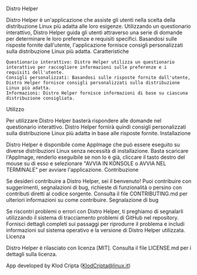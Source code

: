  Distro Helper

Distro Helper è un'applicazione che assiste gli utenti nella scelta della distribuzione Linux più adatta alle loro esigenze. Utilizzando un questionario interattivo, Distro Helper guida gli utenti attraverso una serie di domande per determinare le loro preferenze e requisiti specifici. Basandosi sulle risposte fornite dall'utente, l'applicazione fornisce consigli personalizzati sulla distribuzione Linux più adatta.
Caratteristiche

    Questionario interattivo: Distro Helper utilizza un questionario interattivo per raccogliere informazioni sulle preferenze e i requisiti dell'utente.
    Consigli personalizzati: Basandosi sulle risposte fornite dall'utente, Distro Helper fornisce consigli personalizzati sulla distribuzione Linux più adatta.
    Informazioni: Distro Helper fornisce informazioni di base su ciascuna distribuzione consigliata.

Utilizzo

Per utilizzare Distro Helper basterà rispondere alle domande nel questionario interattivo. Distro Helper fornirà quindi consigli personalizzati sulla distribuzione Linux più adatta in base alle risposte fornite.
Installazione

Distro Helper è disponibile come AppImage che può essere eseguito su diverse distribuzioni Linux senza necessità di installazione. Basta scaricare l'AppImage, renderlo eseguibile se non lo è già, cliccare il tasto destro del mouse su di esso e selezionare "AVVIA IN KONSOLE o AVVIA NEL TERMINALE" per avviare l'applicazione.
Contribuzione

Se desideri contribuire a Distro Helper, sei il benvenuto! Puoi contribuire con suggerimenti, segnalazioni di bug, richieste di funzionalità o persino con contributi diretti al codice sorgente. Consulta il file CONTRIBUTING.md per ulteriori informazioni su come contribuire.
Segnalazione di bug

Se riscontri problemi o errori con Distro Helper, ti preghiamo di segnalarli utilizzando il sistema di tracciamento problemi di GitHub nel repository. Fornisci dettagli completi sui passaggi per riprodurre il problema e includi informazioni sul sistema operativo e la versione di Distro Helper utilizzata.
Licenza

Distro Helper è rilasciato con licenza [MIT]. Consulta il file LICENSE.md per i dettagli sulla licenza.

App developed by Klod Cripta (KlodCripta@linux.it)
